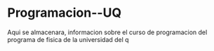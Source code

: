 # Programacion--UQ
Aqui se almacenara, informacion sobre el curso de programacion del programa de fisica de la universidad del q
